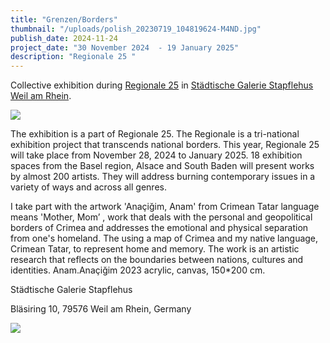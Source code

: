 ```yaml
---
title: "Grenzen/Borders"
thumbnail: "/uploads/polish_20230719_104819624-M4ND.jpg"
publish_date: 2024-11-24
project_date: "30 November 2024  - 19 January 2025"
description: "Regionale 25 "
---
```


Collective exhibition during [Regionale 25](https://regionale.org/) in [Städtische Galerie Stapflehus Weil am Rhein](https://www.stapflehus.de/ausstellung/aktuell/a.htm).

![](/uploads/grenzen-E0OD.jpg)

The exhibition is a part of Regionale 25. The Regionale is a tri-national exhibition project that transcends national borders. This year, Regionale 25 will take place from November 28, 2024 to January 2025. 18 exhibition spaces from the Basel region, Alsace and South Baden will present works by almost 200 artists. They will address burning contemporary issues in a variety of ways and across all genres.

I take part with the artwork 'Anaçiğim, Anam' from Crimean Tatar language means 'Mother, Mom’ , work that deals with the personal and geopolitical borders of Crimea and addresses the emotional and physical separation from one's homeland. The using a map of Crimea and my native language, Crimean Tatar, to represent home and memory. The work is an artistic research that reflects on the boundaries between nations, cultures and identities. Anam.Anaçiğim 2023 acrylic, canvas, 150\*200 cm.

Städtische Galerie Stapflehus

Bläsiring 10, 79576 Weil am Rhein, Germany

![](/uploads/anam.weil-am-rhein-kyNj.jpg)
